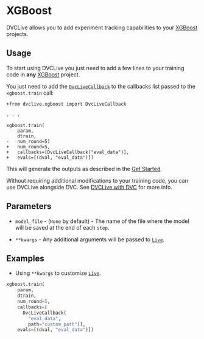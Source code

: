 # XGBoost

DVCLive allows you to add experiment tracking capabilities to your
[XGBoost](https://xgboost.ai/) projects.

## Usage

To start using DVCLive you just need to add a few lines to your training code in
**any** [XGBoost](https://xgboost.ai/) project.

You just need to add the
[`DvcLiveCallback`](https://github.com/iterative/dvclive/blob/master/dvclive/xgb.py)
to the callbacks list passed to the `xgboost.train` call:

```git
+from dvclive.xgboost import DvcLiveCallback

. . .

xgboost.train(
    param,
    dtrain,
-   num_round=5)
+   num_round=5,
+   callbacks=[DvcLiveCallback("eval_data")],
+   evals=[(dval, "eval_data")])
```

This will generate the outputs as described in the
[Get Started](/docs/dvclive/get-started#outputs).

<admon type="tip">

Without requiring additional modifications to your training code, you can use
DVCLive alongside DVC. See [DVCLive with DVC](/doc/dvclive/dvclive-with-dvc) for
more info.

</admon>

## Parameters

- `model_file` - (`None` by default) - The name of the file where the model will
  be saved at the end of each `step`.

- `**kwargs` - Any additional arguments will be passed to
  [`Live`](/docs/dvclive/live).

## Examples

- Using `**kwargs` to customize [`Live`](/docs/dvclive/live).

```python
xgboost.train(
    param,
    dtrain,
    num_round=5,
    callbacks=[
      DvcLiveCallback(
        "eval_data",
        path="custom_path")],
    evals=[(dval, "eval_data")])
```
